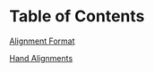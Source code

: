 Table of Contents
====

[Alignment Format](./Alignment_Format.md)

[Hand Alignments](./Hand_Alignments.md)


